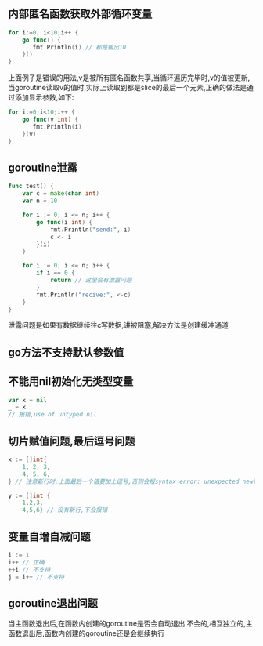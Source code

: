 ## 内部匿名函数获取外部循环变量
```go
for i:=0; i<10;i++ {
    go func() {
       fmt.Println(i) // 都是输出10 
    }()
}
```
上面例子是错误的用法,v是被所有匿名函数共享,当循环遍历完毕时,v的值被更新,当goroutine读取v的值时,实际上读取到都是slice的最后一个元素,正确的做法是通过添加显示参数,如下:
```go
for i:=0;i<10;i++ {
    go func(v int) {
       fmt.Println(i)  
    }(v)
}
```

## goroutine泄露
```go
func test() {
	var c = make(chan int)
	var n = 10

	for i := 0; i <= n; i++ {
		go func(i int) {
			fmt.Println("send:", i)
			c <- i
		}(i)
	}

	for i := 0; i <= n; i++ {
		if i == 0 {
			return // 这里会有泄露问题
		}
		fmt.Println("recive:", <-c)
	}
}
```
泄露问题是如果有数据继续往c写数据,讲被阻塞,解决方法是创建缓冲通道

## go方法不支持默认参数值

## 不能用nil初始化无类型变量
```go
var x = nil
_ = x 
// 报错,use of untyped nil
```

## 切片赋值问题,最后逗号问题
```go
x := []int{
    1, 2, 3,
    4, 5, 6,
} // 注意新行时,上面最后一个值要加上逗号,否则会报syntax error: unexpected newline, expecting comma or }错误

y := []int {
    1,2,3,
    4,5,6} // 没有新行,不会报错
```

## 变量自增自减问题
```go
i := 1
i++ // 正确
++i // 不支持
j = i++ // 不支持
```

## goroutine退出问题
当主函数退出后,在函数内创建的goroutine是否会自动退出
不会的,相互独立的,主函数退出后,函数内创建的goroutine还是会继续执行
